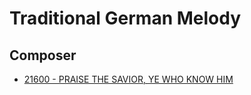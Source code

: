 # Traditional German Melody

## Composer

- [21600 - PRAISE THE SAVIOR, YE WHO KNOW HIM](/hymns/21600.md)

